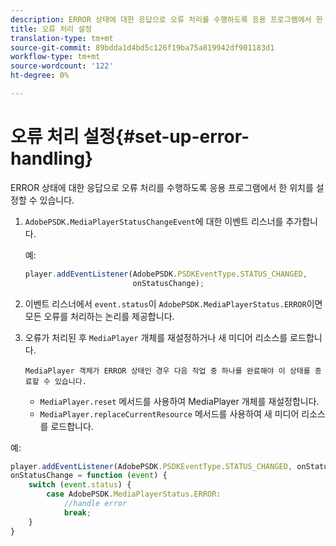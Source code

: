 ```yaml
---
description: ERROR 상태에 대한 응답으로 오류 처리를 수행하도록 응용 프로그램에서 한 위치를 설정할 수 있습니다.
title: 오류 처리 설정
translation-type: tm+mt
source-git-commit: 89bdda1d4bd5c126f19ba75a819942df901183d1
workflow-type: tm+mt
source-wordcount: '122'
ht-degree: 0%

---
```



# 오류 처리 설정{#set-up-error-handling}

ERROR 상태에 대한 응답으로 오류 처리를 수행하도록 응용 프로그램에서 한 위치를 설정할 수 있습니다.

1. `AdobePSDK.MediaPlayerStatusChangeEvent`에 대한 이벤트 리스너를 추가합니다.

   예:

   ```js
   player.addEventListener(AdobePSDK.PSDKEventType.STATUS_CHANGED, 
                           onStatusChange);
   ```

1. 이벤트 리스너에서 `event.status`이 `AdobePSDK.MediaPlayerStatus.ERROR`이면 모든 오류를 처리하는 논리를 제공합니다.
1. 오류가 처리된 후 `MediaPlayer` 개체를 재설정하거나 새 미디어 리소스를 로드합니다.

       MediaPlayer 객체가 ERROR 상태인 경우 다음 작업 중 하나를 완료해야 이 상태를 종료할 수 있습니다.
   
   * `MediaPlayer.reset` 메서드를 사용하여 MediaPlayer 개체를 재설정합니다.
   * `MediaPlayer.replaceCurrentResource` 메서드를 사용하여 새 미디어 리소스를 로드합니다.

<!--<a id="example_342CA5A8CD7C45BD88233C5BDBB17220"></a>-->

예:

```js
player.addEventListener(AdobePSDK.PSDKEventType.STATUS_CHANGED, onStatusChange); 
onStatusChange = function (event) { 
    switch (event.status) { 
        case AdobePSDK.MediaPlayerStatus.ERROR: 
            //handle error 
            break; 
    } 
} 
```


